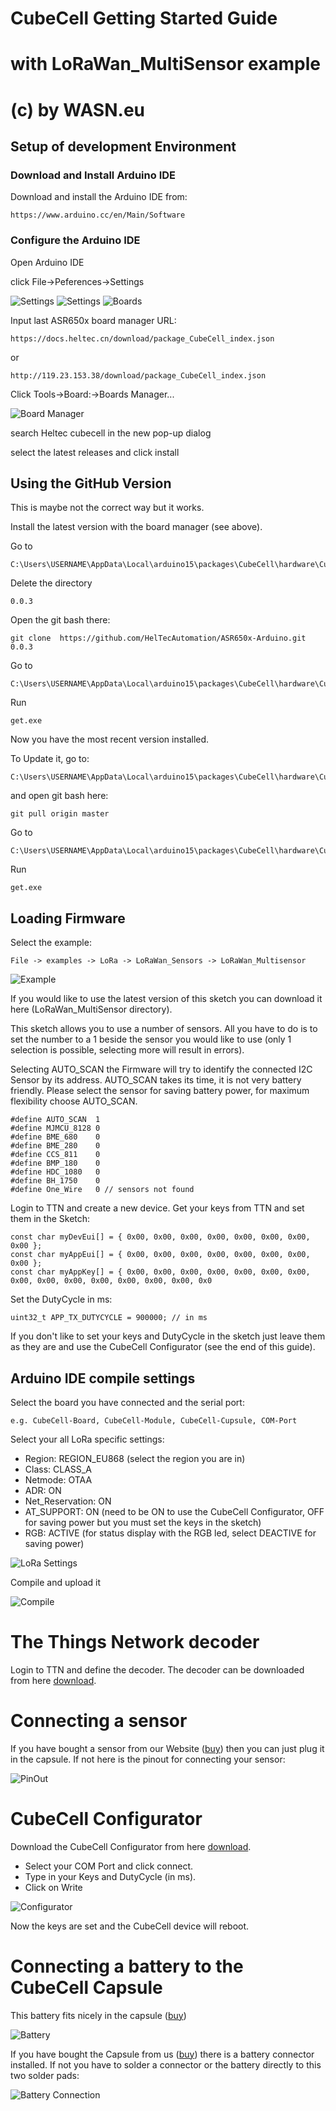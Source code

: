# CubeCell Getting Started Guide
# with LoRaWan_MultiSensor example
# (c) by WASN.eu 

## Setup of development Environment
### Download and Install Arduino IDE
Download and install the Arduino IDE from:

	https://www.arduino.cc/en/Main/Software
### Configure the Arduino IDE
Open Arduino IDE

click File->Peferences->Settings

![Settings](https://github.com/raystream/CubeCell_Getting_Started/raw/master/images/Settings.PNG)
![Settings](https://github.com/raystream/CubeCell_Getting_Started/raw/master/images/Settings_02.PNG)
![Boards](https://github.com/raystream/CubeCell_Getting_Started/raw/master/images/Boards.PNG)
 
Input last ASR650x board manager URL:

	https://docs.heltec.cn/download/package_CubeCell_index.json
or

	http://119.23.153.38/download/package_CubeCell_index.json

Click Tools->Board:->Boards Manager...

![Board Manager](https://github.com/raystream/CubeCell_Getting_Started/raw/master/images/BoardManager.PNG)

search Heltec cubecell in the new pop-up dialog

select the latest releases and click install
 
## Using the GitHub Version

This is maybe not the correct way but it works.

Install the latest version with the board manager (see above).

Go to

	C:\Users\USERNAME\AppData\Local\arduino15\packages\CubeCell\hardware\CubeCell

Delete the directory 

	0.0.3	
Open the git bash there:

	git clone  https://github.com/HelTecAutomation/ASR650x-Arduino.git 0.0.3
Go to

	C:\Users\USERNAME\AppData\Local\arduino15\packages\CubeCell\hardware\CubeCell\0.0.3\tools
Run

	get.exe

Now you have the most recent version installed.

To Update it, go to:

	C:\Users\USERNAME\AppData\Local\arduino15\packages\CubeCell\hardware\CubeCell\0.0.3
and open git bash here:

	git pull origin master
Go to

	C:\Users\USERNAME\AppData\Local\arduino15\packages\CubeCell\hardware\CubeCell\0.0.3\tools
Run

	get.exe

## Loading Firmware
Select the example: 

	File -> examples -> LoRa -> LoRaWan_Sensors -> LoRaWan_Multisensor

![Example](https://github.com/raystream/CubeCell_Getting_Started/raw/master/images/Example_new.PNG)
 
If you would like to use the latest version of this sketch you can download it here (LoRaWan_MultiSensor directory).

This sketch allows you to use a number of sensors. All you have to do is to set the number to a 1 beside the sensor you would like to use 
(only 1 selection is possible, selecting more will result in errors).

Selecting AUTO_SCAN the Firmware will try to identify the connected I2C Sensor by its address. AUTO_SCAN takes its time, it is not very battery friendly. 
Please select the sensor for saving battery power, 
for maximum flexibility choose AUTO_SCAN.

	#define AUTO_SCAN  1
	#define MJMCU_8128 0
	#define BME_680    0 
	#define BME_280    0
	#define CCS_811    0
	#define BMP_180    0
	#define HDC_1080   0
	#define BH_1750    0
	#define One_Wire   0 // sensors not found

Login to TTN and create a new device. Get your keys from TTN and set them in the Sketch:

    const char myDevEui[] = { 0x00, 0x00, 0x00, 0x00, 0x00, 0x00, 0x00, 0x00 }; 
    const char myAppEui[] = { 0x00, 0x00, 0x00, 0x00, 0x00, 0x00, 0x00, 0x00 };
    const char myAppKey[] = { 0x00, 0x00, 0x00, 0x00, 0x00, 0x00, 0x00, 0x00, 0x00, 0x00, 0x00, 0x00, 0x00, 0x00, 0x0

Set the DutyCycle in ms:

	uint32_t APP_TX_DUTYCYCLE = 900000; // in ms

If you don't like to set your keys and DutyCycle in the sketch just leave them as they are and use the CubeCell Configurator (see the end of this guide).

## Arduino IDE compile settings
Select the board you have connected and the serial port: 

	e.g. CubeCell-Board, CubeCell-Module, CubeCell-Cupsule, COM-Port

Select your all LoRa specific settings:
- Region: REGION_EU868 (select the region you are in)
- Class: CLASS_A
- Netmode: OTAA 
- ADR: ON
- Net_Reservation: ON
- AT_SUPPORT: ON (need to be ON to use the CubeCell Configurator, OFF for saving power but you must set the keys in the sketch)
- RGB: ACTIVE (for status display with the RGB led, select DEACTIVE for saving power)

![LoRa Settings](https://github.com/raystream/CubeCell_Getting_Started/raw/master/images/LoRa_Settings.PNG)
 
Compile and upload it
 
![Compile](https://github.com/raystream/CubeCell_Getting_Started/raw/master/images/Compile.PNG)

# The Things Network decoder
Login to TTN and define the decoder. 
The decoder can be downloaded from here [download](https://github.com/raystream/CubeCell_Getting_Started/raw/master/TTN-Decoder/ttn-decode.js).

# Connecting a sensor

If you have bought a sensor from our Website ([buy](https://www.wasn.eu/c/sensoren)) then you can just plug it in the capsule.
If not here is the pinout for connecting your sensor:

![PinOut](https://github.com/raystream/CubeCell_Getting_Started/raw/master/images/Capsule_PinOut.PNG)

# CubeCell Configurator

Download the CubeCell Configurator from here [download](https://github.com/raystream/CubeCell_Getting_Started/raw/master/Configurator/CubeCellConfigurator.exe).

- Select your COM Port and click connect.
- Type in your Keys and DutyCycle (in ms).
- Click on Write

![Configurator](https://github.com/raystream/CubeCell_Getting_Started/raw/master/images/Configurator.PNG)

Now the keys are set and the CubeCell device will reboot.

# Connecting a battery to the CubeCell Capsule

This battery fits nicely in the capsule ([buy](https://www.wasn.eu/p/akku-100mah-fuer-capsule))

![Battery](https://github.com/raystream/CubeCell_Getting_Started/raw/master/images/Battery.PNG)

If you have bought the Capsule from us ([buy](https://www.wasn.eu/p/cubecell-capsule)) there is a battery connector installed.
If not you have to solder a connector or the battery directly to this two solder pads:

![Battery Connection](https://github.com/raystream/CubeCell_Getting_Started/raw/master/images/Capsule_Battery.png)

